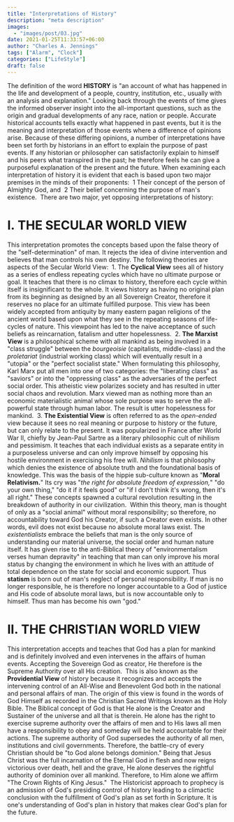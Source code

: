 ```yaml
---
title: "Interpretations of History"
description: "meta description"
images:
  - "images/post/03.jpg"
date: 2021-01-25T11:33:57+06:00
author: "Charles A. Jennings"
tags: ["Alarm", "Clock"]
categories: ["LifeStyle"]
draft: false
---
```


The definition of the word **HISTORY** is "an account of what has happened in the life and development of a people, country, institution, etc., usually with an analysis and explanation." Looking back through the events of time gives the informed observer insight into the all-important questions, such as the origin and gradual developments of any race, nation or people. Accurate historical accounts tells exactly what happened in past events, but it is the meaning and interpretation of those events where a difference of opinions arise. Because of these differing opinions, a number of interpretations have been set forth by historians in an effort to explain the purpose of past events.
If any historian or philosopher can satisfactorily explain to himself and his peers what transpired in the past; he therefore feels he can give a purposeful explanation of the present and the future. When examining each interpretation of history it is evident that each is based upon two major premises in the minds of their proponents: 
	1	Their concept of the person of Almighty God, and 
	2	Their belief concerning the purpose of man's existence. 
There are two major, yet opposing interpretations of history:
# I. THE SECULAR WORLD VIEW
This interpretation promotes the concepts based upon the false theory of the "self-determination" of man. It rejects the idea of divine intervention and believes that man controls his own destiny. The following theories are aspects of the Secular World View: 
1. The **Cyclical View** sees all of history as a series of endless repeating cycles which have no ultimate purpose or goal. It teaches that there is no climax to history, therefore each cycle within itself is insignificant to the whole.
It views history as having no original plan from its beginning as designed by an all Sovereign Creator, therefore it reserves no place for an ultimate fulfilled purpose. This view has been widely accepted from antiquity by many eastern pagan religions of the ancient world based upon what they see in the repeating seasons of life-cycles of nature. This viewpoint has led to the naive acceptance of such beliefs as reincarnation, fatalism and utter hopelessness. 
2. **The Marxist View** is a philosophical scheme with all mankind as being involved in a "class struggle" between the _bourgeoisie_ (capitalists, middle-class) and the _proletariat_ (industrial working class) which will eventually result in a "utopia" or the "perfect socialist state." When formulating this philosophy, Karl Marx put all men into one of two categories: the "liberating class" as "saviors" or into the "oppressing class" as the adversaries of the perfect social order. This atheistic view polarizes society and has resulted in utter social chaos and revolution. Marx viewed man as nothing more than an economic materialistic animal whose sole purpose was to serve the all-powerful state through human labor. The result is utter hopelessness for mankind. 
3. **The Existential View** is often referred to as the _open-ended_ view because it sees no real meaning or purpose to history or the future, but can only relate to the present. It was popularized in France after World War II, chiefly by Jean-Paul Sartre as a literary philosophic cult of nihilism and pessimism. It teaches that each individual exists as a separate entity in a purposeless universe and can only improve himself by opposing his hostile environment in exercising his free will. _Nihilism_ is that philosophy which denies the existence of absolute truth and the foundational basis of knowledge. This was the basis of the hippie sub-culture known as "**Moral Relativism.**" Its cry was "_the right for absolute freedom of expression,_" "do your own thing," "do it if it feels good" or "if I don't think it's wrong, then it's all right." These concepts spawned a cultural revolution resulting in the breakdown of authority in our civilization. 
Within this theory, man is thought of only as a "social animal" without moral responsibility; so therefore, no accountability toward God his Creator, if such a Creator even exists. In other words, evil does not exist because no absolute moral laws exist. The _existentialists_ embrace the beliefs that man is the only source of understanding our material universe, the social order and human nature itself. It has given rise to the anti-Biblical theory of "environmentalism verses human depravity" in teaching that man can only improve his moral status by changing the environment in which he lives with an attitude of total dependence on the state for social and economic support. Thus **statism** is born out of man's neglect of personal responsibility. If man is no longer responsible, he is therefore no longer accountable to a God of justice and His code of absolute moral laws, but is now accountable only to himself. Thus man has become his own "god." 
# II. THE CHRISTIAN WORLD VIEW
This interpretation accepts and teaches that God has a plan for mankind and is definitely involved and even intervenes in the affairs of human events. Accepting the Sovereign God as creator, He therefore is the Supreme Authority over all His creation.
 This is also known as the **Providential View** of history because it recognizes and accepts the intervening control of an All-Wise and Benevolent God both in the national and personal affairs of man. The origin of this view is found in the words of God Himself as recorded in the Christian Sacred Writings known as the Holy Bible. The Biblical concept of God is that He alone is the Creator and Sustainer of the universe and all that is therein. He alone has the right to exercise supreme authority over the affairs of men and to His laws all men have a responsibility to obey and someday will be held accountable for their actions. The supreme authority of God supersedes the authority of all men, institutions and civil governments. Therefore, the battle-cry of every Christian should be "to God alone belongs dominion." Being that Jesus Christ was the full incarnation of the Eternal God in flesh and now reigns victorious over death, hell and the grave, He alone deserves the rightful authority of dominion over all mankind. Therefore, to Him alone we affirm "The Crown Rights of King Jesus." 
The Historicist approach to prophecy is an admission of God's presiding control of history leading to a climactic conclusion with the fulfillment of God's plan as set forth in Scripture. It is one's understanding of God's plan in history that makes clear God's plan for the future.
